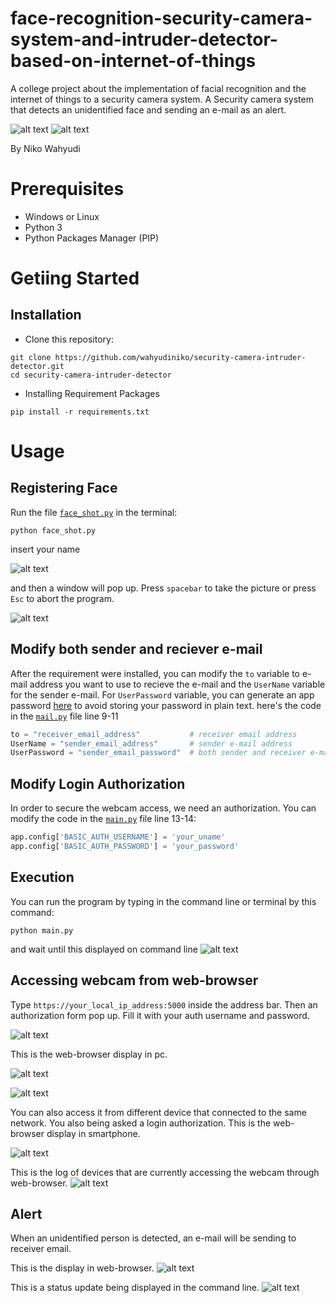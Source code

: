 # face-recognition-security-camera-system-and-intruder-detector-based-on-internet-of-things

A college project about the implementation of facial recognition and the internet of things to a security camera system. A Security camera system that detects an unidentified face and sending an e-mail as an alert.

![alt text](../main/src/img/m2.jpg "alert") ![alt text](../main/src/img/m3.jpg "e-mail")

By Niko Wahyudi




# Prerequisites
+ Windows or Linux
+ Python 3
+ Python Packages Manager (PIP) 


# Getiing Started

## Installation
+ Clone this repository:
```
git clone https://github.com/wahyudiniko/security-camera-intruder-detector.git
cd security-camera-intruder-detector
```
+ Installing Requirement Packages
```
pip install -r requirements.txt
```

# Usage

## Registering Face
Run the file [`face_shot.py`](../main/face_shot.py) in the terminal:
```
python face_shot.py
```
insert your name
 
![alt text](../main/src/img/faceshot.png "face_shot.py cmd window")

and then a window will pop up. Press `spacebar` to take the picture or press `Esc` to abort the program.

![alt text](../main/src/img/faceshot2.png "face_shot.py frame window")


## Modify both sender and reciever e-mail
After the requirement were installed, you can modify the `to` variable to e-mail address you want to use to recieve the e-mail and the `UserName` variable for the sender e-mail. For `UserPassword` variable, you can generate an app password [here](https://support.google.com/accounts/answer/185833?hl=en) to avoid storing your password in plain text. here's the code in the [`mail.py`](../main/mail.py) file line 9-11

```python
to = "receiver_email_address"           # receiver email address
UserName = "sender_email_address"       # sender e-mail address
UserPassword = "sender_email_password"  # both sender and receiver e-mail address only works for gmail
```

## Modify Login Authorization
In order to secure the webcam access, we need an authorization. You can modify the code in the [`main.py`](../main/main.py) file line 13-14:
```python
app.config['BASIC_AUTH_USERNAME'] = 'your_uname'
app.config['BASIC_AUTH_PASSWORD'] = 'your_password'
```


## Execution
You can run the program by typing in the command line or terminal by this command:
```
python main.py
```
and wait until this displayed on command line
![alt text](../main/src/img/cmd1.png "initiate main.py")

## Accessing webcam from web-browser
Type `https://your_local_ip_address:5000` inside the address bar. Then an authorization form pop up. Fill it with your auth username and password.

![alt text](../main/src/img/login.png "login auth")

This is the web-browser display in pc.

![alt text](../main/src/img/browser.png "pc browser display")

![alt text](../main/src/img/browser2.png "pc multi-faces browser display")

You can also access it from different device that connected to the same network. You also being asked a login authorization. This is the web-browser display in smartphone.

![alt text](../main/src/img/m1.jpg "smartphone browser display")

This is the log of devices that are currently accessing the webcam through web-browser.
![alt text](../main/src/img/cmd4.png "log devices")


## Alert
When an unidentified person is detected, an e-mail will be sending to receiver email.

This is the display in web-browser.
![alt text](../main/src/img/browser3.png "unidentified person")

This is a status update being displayed in the command line.
![alt text](../main/src/img/cmd3.png "status update")
